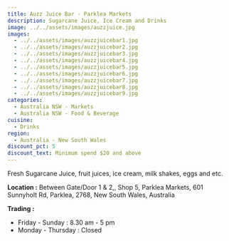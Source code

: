 ```yaml
---
title: Auzz Juice Bar - Parklea Markets
description: Sugarcane Juice, Ice Cream and Drinks
image: ../../assets/images/auzzjuice.jpg
images:
  - ../../assets/images/auzzjuicebar1.jpg
  - ../../assets/images/auzzjuicebar2.jpg
  - ../../assets/images/auzzjuicebar3.jpg
  - ../../assets/images/auzzjuicebar4.jpg
  - ../../assets/images/auzzjuicebar5.jpg
  - ../../assets/images/auzzjuicebar6.jpg
  - ../../assets/images/auzzjuicebar7.jpg
  - ../../assets/images/auzzjuicebar8.jpg
  - ../../assets/images/auzzjuicebar9.jpg
categories:
  - Australia NSW - Markets
  - Australia NSW - Food & Beverage
cuisine:
  - Drinks
region:
  - Australia - New South Wales
discount_pct: 5
discount_text: Minimum spend $20 and above
---
```


Fresh Sugarcane Juice, fruit juices, ice cream, milk shakes, eggs and etc.

**Location :** Between Gate/Door 1 & 2,, Shop 5, Parklea Markets, 601 Sunnyholt Rd, Parklea, 2768, New South Wales, Australia

**Trading :**

- Friday - Sunday : 8.30 am - 5 pm
- Monday - Thursday : Closed
